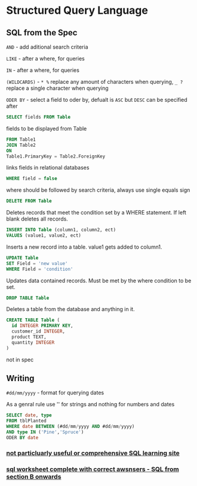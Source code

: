 # Structured Query Language

## SQL from the Spec

`AND` - add aditional search criteria

`LIKE` - after a where, for queries 

`IN` - after a where, for queries

`(WILDCARDS)` - `* %` replace any amount of characters when querying,  `_ ?`replace a single character when querying

`ODER BY` - select a field to oder by, defualt is `ASC` but `DESC` can be specified after

```SQL
SELECT fields FROM Table
```
fields to be displayed from Table

```SQL
FROM Table1
JOIN Table2 
ON 
Table1.PrimaryKey = Table2.ForeignKey
```
links fields in relational databases

```SQL
WHERE field = false
```
where should be followed by search criteria, always use single equals sign

```SQL
DELETE FROM Table
```
Deletes records that meet the condition set by a WHERE statement. If left blank deletes all records.

```SQL
INSERT INTO Table (column1, column2, ect)
VALUES (value1, value2, ect)
```
Inserts a new record into a table. value1 gets added to column1.

```SQL
UPDATE Table
SET Field = 'new value'
WHERE Field = 'condition'
```
Updates data contained records. Must be met by the where condition to be set.

```SQL
DROP TABLE Table
```
Deletes a table from the database and anything in it.

```SQL
CREATE TABLE Table (
  id INTEGER PRIMARY KEY,
  customer_id INTEGER,
  product TEXT,
  quantity INTEGER
)
```
not in spec

## Writing
`#dd/mm/yyyy` - format for querying dates

As a genral rule use '' for strings and nothing for numbers and dates

```SQL
SELECT date, type
FROM tblPlanted
WHERE date BETWEEN (#dd/mm/yyyy AND #dd/mm/yyyy)
AND type IN ('Pine','Spruce')
ODER BY date
```

### [not particluarly useful or comprehensive SQL learning site](https://sqlzoo.net/wiki/SQL_Tutorial)

### [sql worksheet complete with correct awsnsers - SQL from section B onwards](https://github.com/JachymT/a-level-cs-blog/blob/main/Computer%20Systems/1.3/1.3.2/Databases%20Worksheet.pdf)
